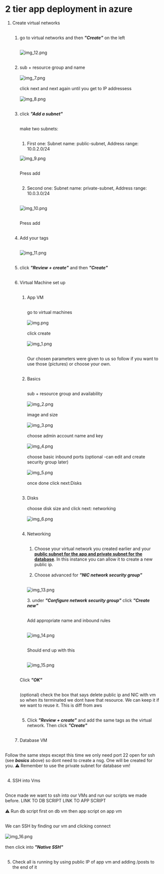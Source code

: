 # 2 tier app deployment in azure

1. Create virtual networks <br><br>
   1. go to virtual networks and then ***"Create"*** on the left <br><br>

      ![img_12.png](img_12.png) <br><br>

   2. sub + resource group and name <br><br>
   ![img_7.png](img_7.png) <br><br>
   click next and next again until you get to IP addressess<br><br>
   ![img_8.png](img_8.png) <br><br>
   3. click ***"Add a subnet"***<br><br>
   
      make two subnets:<br><br>
      1. First one: Subnet name: public-subnet, Address range: 10.0.2.0/24

       ![img_9.png](img_9.png) <br><br>

       Press add <br><br>

       2. Second one: Subnet name: private-subnet, Address range: 10.0.3.0/24 <br><br>

        ![img_10.png](img_10.png) <br><br>

        Press add <br><br>

    4. Add your tags  <br><br>

        ![img_11.png](img_11.png) <br><br>

    5. click ***"Review + create"***  and then ***"Create"*** <br><br>

   2. Virtual Machine set up <br><br>
      1. App VM <br><br>

         go to virtual machines <br><br>
         ![img.png](img.png) <br><br>
         click create <br><br>
         ![img_1.png](img_1.png) <br><br>
    
         Our chosen parameters were given to us so follow if you want to use those (pictures) or choose your own. <br><br>
   
      2. Basics <br><br>

         sub + resource group and availability <br><br>
         ![img_2.png](img_2.png) <br><br>
         image and size <br><br>
         ![img_3.png](img_3.png) <br><br>
         choose admin account name and key <br><br>
         ![img_4.png](img_4.png) <br><br>
         choose basic inbound ports (optional -can edit and create security group later) <br><br>
         ![img_5.png](img_5.png) <br><br>
         once done click next:Disks <br><br>
      3. Disks <br><br>
         choose disk size and click next: networking <br><br>
      ![img_6.png](img_6.png) <br><br>
      4. Networking <br><br>
         1. Choose your virtual network you created earlier and your **<ins> public subnet for the app and private subnet for the database**. In this instance you can allow it to create a new public ip. <br><br>
         2. Choose advanced for ***"NIC network security group"*** <br><br>

          ![img_13.png](img_13.png) <br><br>
         3. under ***"Configure network security group"*** click ***"Create new"*** <br><br>

            Add appropriate name and inbound rules <br><br>

          ![img_14.png](img_14.png) <br><br>

           Should end up with this <br><br>

           ![img_15.png](img_15.png) <br><br>

       Click ***"OK"*** <br><br>

       (optional) check the box that says delete public ip and NIC with vm so when its terminated we dont have that resource. We can keep it if we want to reuse it. This is diff from aws <br><br>

       5. Click ***"Review + create"*** and add the same tags as the virtual network. Then click ***"Create"*** <br><br> 

   3. Database VM <br><br>

Follow the same steps except this time we only need port 22 open for ssh (see ***basics*** above) so dont need to create a nsg. One will be created for you. :warning: Remember to use the private subnet for database vm! <br><br>

4. SSH into Vms <br><br>

Once made we want to ssh into our VMs and run our scripts we made before. LINK TO DB SCRIPT LINK TO APP SCRIPT <br><br>
:warning: Run db script first on db vm then app script on app vm <br><br>

We can SSH by finding our vm and clicking connect <br><br>
![img_16.png](img_16.png) <br><br>
then click into ***"Native SSH"*** <br><br> 

5. Check all is running by using public IP of app vm and adding /posts to the end of it
